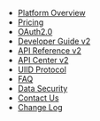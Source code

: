 <!--
 * @Author: Carl
 * @Date: 2020-05-25 19:50:02
 * @LastEditors: Carl
 * @LastEditTime: 2022-01-06 11:35:30
-->
<!-- docs/_sidebar.md -->

- [Platform Overview](/en/PlatformOverview)
- [Pricing](/en/Pricing)
- [OAuth2.0](/en/OAuth2.0)
- [Developer Guide v2](/en/DeveloperGuideV2)
- [API Reference v2](/en/APIReferenceV2)
- [API Center v2](/en/APICenterV2)
- [UIID Protocol](/en/UIIDProtocol)
- [FAQ](/en/FAQ)
- [Data Security](/en/DataSecurity)
- [Contact Us](/en/ContactUs)
- [Change Log](/en/ChangeLog)
